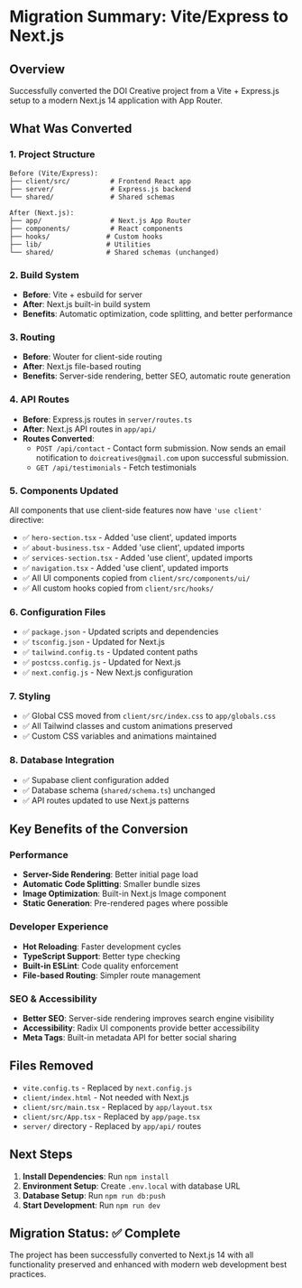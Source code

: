 # Migration Summary: Vite/Express to Next.js

## Overview

Successfully converted the DOI Creative project from a Vite + Express.js setup to a modern Next.js 14 application with App Router.

## What Was Converted

### 1. Project Structure
```
Before (Vite/Express):
├── client/src/          # Frontend React app
├── server/              # Express.js backend
└── shared/              # Shared schemas

After (Next.js):
├── app/                 # Next.js App Router
├── components/          # React components
├── hooks/              # Custom hooks
├── lib/                # Utilities
└── shared/             # Shared schemas (unchanged)
```

### 2. Build System
- **Before**: Vite + esbuild for server
- **After**: Next.js built-in build system
- **Benefits**: Automatic optimization, code splitting, and better performance

### 3. Routing
- **Before**: Wouter for client-side routing
- **After**: Next.js file-based routing
- **Benefits**: Server-side rendering, better SEO, automatic route generation

### 4. API Routes
- **Before**: Express.js routes in `server/routes.ts`
- **After**: Next.js API routes in `app/api/`
- **Routes Converted**:
  - `POST /api/contact` - Contact form submission. Now sends an email notification to `doicreatives@gmail.com` upon successful submission.
  - `GET /api/testimonials` - Fetch testimonials

### 5. Components Updated
All components that use client-side features now have `'use client'` directive:

- ✅ `hero-section.tsx` - Added 'use client', updated imports
- ✅ `about-business.tsx` - Added 'use client', updated imports  
- ✅ `services-section.tsx` - Added 'use client', updated imports
- ✅ `navigation.tsx` - Added 'use client', updated imports
- ✅ All UI components copied from `client/src/components/ui/`
- ✅ All custom hooks copied from `client/src/hooks/`

### 6. Configuration Files
- ✅ `package.json` - Updated scripts and dependencies
- ✅ `tsconfig.json` - Updated for Next.js
- ✅ `tailwind.config.ts` - Updated content paths
- ✅ `postcss.config.js` - Updated for Next.js
- ✅ `next.config.js` - New Next.js configuration

### 7. Styling
- ✅ Global CSS moved from `client/src/index.css` to `app/globals.css`
- ✅ All Tailwind classes and custom animations preserved
- ✅ Custom CSS variables and animations maintained

### 8. Database Integration
- ✅ Supabase client configuration added
- ✅ Database schema (`shared/schema.ts`) unchanged
- ✅ API routes updated to use Next.js patterns

## Key Benefits of the Conversion

### Performance
- **Server-Side Rendering**: Better initial page load
- **Automatic Code Splitting**: Smaller bundle sizes
- **Image Optimization**: Built-in Next.js Image component
- **Static Generation**: Pre-rendered pages where possible

### Developer Experience
- **Hot Reloading**: Faster development cycles
- **TypeScript Support**: Better type checking
- **Built-in ESLint**: Code quality enforcement
- **File-based Routing**: Simpler route management

### SEO & Accessibility
- **Better SEO**: Server-side rendering improves search engine visibility
- **Accessibility**: Radix UI components provide better accessibility
- **Meta Tags**: Built-in metadata API for better social sharing

## Files Removed
- `vite.config.ts` - Replaced by `next.config.js`
- `client/index.html` - Not needed with Next.js
- `client/src/main.tsx` - Replaced by `app/layout.tsx`
- `client/src/App.tsx` - Replaced by `app/page.tsx`
- `server/` directory - Replaced by `app/api/` routes

## Next Steps

1. **Install Dependencies**: Run `npm install`
2. **Environment Setup**: Create `.env.local` with database URL
3. **Database Setup**: Run `npm run db:push`
4. **Start Development**: Run `npm run dev`

## Migration Status: ✅ Complete

The project has been successfully converted to Next.js 14 with all functionality preserved and enhanced with modern web development best practices. 